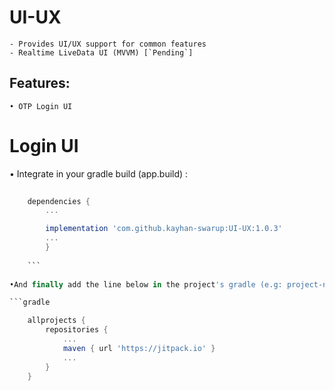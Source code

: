 # UI-UX
	- Provides UI/UX support for common features
	- Realtime LiveData UI (MVVM) [`Pending`]

## Features:
	• OTP Login UI
	
	
# Login UI
• Integrate in your gradle build (app.build) :
			
```gradle
	
	dependencies {
		...

		implementation 'com.github.kayhan-swarup:UI-UX:1.0.3'
		...
		}
			
	```
	
•And finally add the line below in the project's gradle (e.g: project-name.build):

```gradle

    allprojects {
        repositories {
            ...        
            maven { url 'https://jitpack.io' }
            ...
        }
    }

```


	
		
		
		
